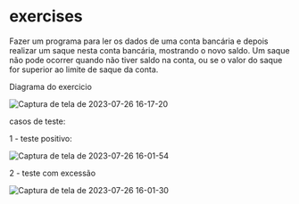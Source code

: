 # exercises

Fazer um programa para ler os dados de uma conta bancária e depois realizar um saque nesta conta bancária,
mostrando o novo saldo. Um saque não pode ocorrer quando não tiver saldo na conta, ou se o valor do saque for superior ao limite
de saque da conta.

Diagrama do exercicio

![Captura de tela de 2023-07-26 16-17-20](https://github.com/L42Matheus/exercises/assets/77408554/cc563c30-9d11-4435-b411-8c75fca796b6)


casos de teste:

1 - teste positivo:

![Captura de tela de 2023-07-26 16-01-54](https://github.com/L42Matheus/exercises/assets/77408554/197c5ab1-d958-4d6a-bb8a-87c36855d9d0)


2 - teste com excessão

![Captura de tela de 2023-07-26 16-01-30](https://github.com/L42Matheus/exercises/assets/77408554/caf0bf53-f6a5-4233-b473-52a4246d6f18)
